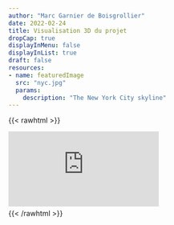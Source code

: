 ```yaml
---
author: "Marc Garnier de Boisgrollier"
date: 2022-02-24
title: Visualisation 3D du projet
dropCap: true
displayInMenu: false
displayInList: true
draft: false
resources:
- name: featuredImage
  src: "nyc.jpg"
  params:
    description: "The New York City skyline"
---
```


{{< rawhtml >}}
  <div class="sketchfab-embed-wrapper"> <iframe title="Connor's Sword - Mask of Eternity" frameborder="0" allowfullscreen mozallowfullscreen="true" webkitallowfullscreen="true" allow="autoplay; fullscreen; xr-spatial-tracking" xr-spatial-tracking execution-while-out-of-viewport execution-while-not-rendered web-share src="https://sketchfab.com/models/f0a631f4982c4860bb579e5ca7e3d46e/embed"> </iframe> <p style="font-size: 13px; font-weight: normal; margin: 5px; color: #4A4A4A;"> </div>
{{< /rawhtml >}}

